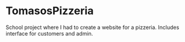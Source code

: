 # TomasosPizzeria
School project where I had to create a website for a pizzeria. Includes interface for customers and admin.
